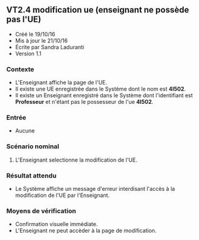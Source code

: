 ## VT2.4 modification ue (enseignant ne possède pas l'UE)

* Créé le 19/10/16
* Mis à jour le 21/10/16
* Écrite par Sandra Laduranti
* Version 1.1

### Contexte

* L'Enseignant affiche la page de l'UE.
* Il existe une UE enregistrée dans le Système dont le nom est **4I502**.
* Il existe un Enseignant enregistré dans le Système dont l'identifiant est **Professeur** et n'étant pas le possesseur de l'ue **4I502**.

### Entrée

* Aucune

### Scénario nominal

1. L'Enseignant selectionne la modification de l'UE.

### Résultat attendu

* Le Système affiche un message d'erreur interdisant l'accès à la modification de l'UE par l'Enseignant.

### Moyens de vérification

* Confirmation visuelle immédiate.
* L'Enseignant ne peut accèder à la page de modification.
